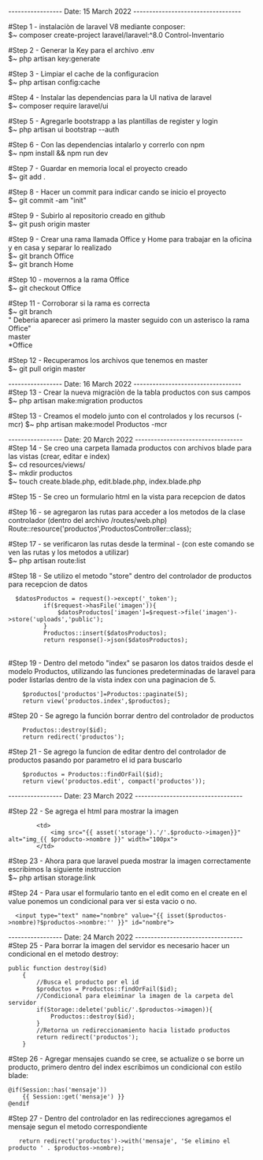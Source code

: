 -----------------  Date: 15 March 2022 ----------------------------------

#Step 1 - instalaciòn de laravel V8 mediante conposer: <br>
  $~ composer create-project laravel/laravel:^8.0 Control-Inventario
  
#Step 2 - Generar la Key para el archivo .env<br>
  $~ php artisan key:generate

#Step 3 - Limpiar el cache de la configuracion<br>
  $~ php artisan config:cache
 
 #Step 4 - Instalar las dependencias para la UI nativa de laravel<br>
 $~ composer require laravel/ui
 
 #Step 5 - Agregarle bootstrapp a las plantillas de register y login<br>
 $~ php artisan ui bootstrap --auth
 
 #Step 6 - Con las dependencias intalarlo y correrlo con npm<br>
 $~ npm install && npm run dev
 
 #Step 7 - Guardar en memoria local el proyecto creado<br>
 $~ git add .
 
 #Step 8 - Hacer un commit para indicar cando se inicio el proyecto<br>
 $~ git commit -am "init"
 
 #Step 9 - Subirlo al repositorio creado en github<br>
 $~ git push origin master
 
 #Step 9 - Crear una rama llamada Office y Home para trabajar en la oficina y en casa y separar lo realizado<br>
 $~ git branch Office <br>
 $~ git branch Home <br>
 
 #Step 10 - movernos a la rama Office<br>
 $~ git checkout Office
 
 #Step 11 - Corroborar si la rama es correcta<br>
 $~ git branch <br>
 " Deberia aparecer asì primero la master seguido con un asterisco la rama Office" <br>
 master<br>
 *Office
 
 #Step 12 - Recuperamos los archivos que tenemos en master<br>
 $~ git pull origin master
 
 -----------------  Date: 16 March 2022 ---------------------------------- <br>
 #Step 13 - Crear la nueva migraciòn de la tabla productos con sus campos <br>
 $~ php artisan make:migration productos
 
 #Step 13 - Creamos el modelo junto con el controlados y los recursos (-mcr)
 $~ php artisan make:model Productos -mcr
 
 -----------------  Date: 20 March 2022 ---------------------------------- <br>
 #Step 14 - Se creo una carpeta llamada productos con archivos blade para las vistas (crear, editar e index) <br>
 $~ cd resources/views/ <br>
 $~ mkdir productos <br>
 $~ touch create.blade.php, edit.blade.php, index.blade.php <br>
 
 #Step 15 - Se creo un formulario html en la vista para recepcion de datos <br>
 
 #Step 16 - se agregaron las rutas para acceder a los metodos de la clase controlador (dentro del archivo /routes/web.php) <br>
 Route::resource('productos',ProductosController::class); <br>

#Step 17 - se verificaron las rutas desde la terminal - (con este comando se ven las rutas y los metodos a utilizar) <br>
$~ php artisan route:list

#Step 18 - Se utilizo el metodo "store" dentro del controlador de productos para recepcion de datos <br>

      $datosProductos = request()->except('_token');
              if($request->hasFile('imagen')){
                  $datosProductos['imagen']=$request->file('imagen')->store('uploads','public');
              }
              Productos::insert($datosProductos);
              return response()->json($datosProductos);
<br>
#Step 19 - Dentro del metodo "index" se pasaron los datos traidos desde el modelo Productos, utilizando las funciones predeterminadas de laravel 
para poder listarlas dentro de la vista index con una paginacion de 5. <br>

        $productos['productos']=Productos::paginate(5);
        return view('productos.index',$productos);
        
#Step 20 - Se agrego la función borrar dentro del controlador de productos
       
        Productos::destroy($id);
        return redirect('productos');
        
 #Step 21 - Se agrego la funcion de editar dentro del controlador de productos pasando por parametro el id para buscarlo
 
        $productos = Productos::findOrFail($id);
        return view('productos.edit', compact('productos'));
        
-----------------  Date: 23 March 2022 ---------------------------------- <br>

 #Step 22 - Se agrega el html para mostrar la imagen <br>
            
            <td>
                <img src="{{ asset('storage').'/'.$producto->imagen}}" alt="img_{{ $producto->nombre }}" width="100px">
            </td>
 
 #Step 23 - Ahora para que laravel pueda mostrar la imagen correctamente escribimos la siguiente instruccion<br>
  $~ php artisan storage:link
  
  #Step 24 - Para usar el formulario tanto en el edit como en el create en el value ponemos un condicional para ver si esta vacio o no.
      
      <input type="text" name="nombre" value="{{ isset($productos->nombre)?$productos->nombre:'' }}" id="nombre">

-----------------  Date: 24 March 2022 ---------------------------------- <br>
#Step 25 - Para borrar la imagen del servidor es necesario hacer un condicional en el metodo destroy:
   
    public function destroy($id)
        {
            //Busca el producto por el id
            $productos = Productos::findOrFail($id);
            //Condicional para eleiminar la imagen de la carpeta del servidor
            if(Storage::delete('public/'.$productos->imagen)){
                Productos::destroy($id);
            }
            //Retorna un redireccionamiento hacia listado productos
            return redirect('productos');
        }

#Step 26 - Agregar mensajes cuando se cree, se actualize o se borre un producto, primero dentro del index escribimos un condicional con estilo blade:

    @if(Session::has('mensaje'))
        {{ Session::get('mensaje') }}
    @endif

#Step 27 - Dentro del controlador en las redirecciones agregamos el mensaje segun el metodo correspondiente
  
       return redirect('productos')->with('mensaje', 'Se elimino el producto ' . $productos->nombre);
       
